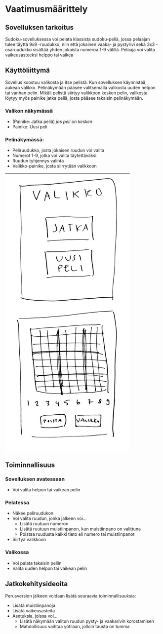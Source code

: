 # Vaatimusmäärittely

## Sovelluksen tarkoitus

Sudoku-sovelluksessa voi pelata klassista sudoku-peliä, jossa pelaajan tulee täyttä 9x9 -ruudukko, niin että jokainen vaaka- ja pystyrivi sekä 3x3 -osaruudukko
sisältää yhden jokaista numeroa 1-9 välillä. Pelaaja voi valita vaikeusasteeksi helppo tai vaikea

## Käyttöliittymä

Sovellus koostuu valikosta ja itse pelistä. Kun sovelluksen käynnistää, aukeaa valikko. Pelinäkymään pääsee valitsemalla valikosta uuden helpon tai vanhan pelin. Mikäli pelistä siirtyy valikkoon kesken pelin, valikosta löytyy myös painike jatka peliä, josta pääsee takaisin pelinäkymään.

### Valikon näkymässä
- (Painike: Jatka peliä) *jos peli on kesken*
- Painike: Uusi peli

### Pelinäkymässä:
- Peliruudukko, josta jokaisen ruudun voi valita
- Numerot 1-9, jotka voi valita täytettäväksi
- Ruudun tyhjennys valinta
- Valikko-painike, josta siirrytään valikkoon

![Hahmotelma käyttöliittymästä](kayttisHahmotelma.png)

## Toiminnallisuus

### Sovelluksen avatessaan

- Voi valita helpon tai vaikean pelin

### Pelatessa

- Näkee peliruudukon
- Voi valita ruudun, jonka jälkeen voi...
  - Lisätä ruutuun numeron
  - Lisätä ruutuun muistiinpanon, kun muistiinpano on valittuna
  - Poistaa ruudusta kaikki tieto eli numero tai muistiinpanot
- Siirtyä valikkoon

### Valikossa

- Voi palata takaisin peliin
- Valita uuden helpon tai vaikean pelin

## Jatkokehitysideoita

Perusversion jälkeen voidaan lisätä seuraavia toiminnallisuuksia:

- Lisätä muistiinpanoja
- Lisätä vaikeusasteita
- Asetuksia, joissa voi...
  - Lisätä näkymään valitun ruudun pysty- ja vaakarivin korostamisen
  - Mahdollisuus vaihtaa yötilaan, jolloin tausta on tumma
